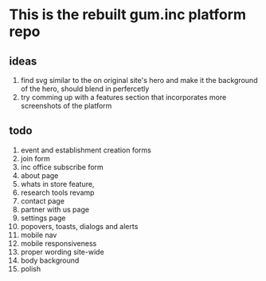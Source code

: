# This is the rebuilt gum.inc platform repo

## ideas

1. find svg similar to the on original site's hero and make it the background of the hero, should blend in perfercetly
2. try comming up with a features section that incorporates more screenshots of the platform

## todo

1. event and establishment creation forms
2. join form
3. inc office subscribe form
4. about page
5. whats in store feature,
6. research tools revamp
7. contact page
8. partner with us page
9. settings page
10.   popovers, toasts, dialogs and alerts
11.   mobile nav
12.   mobile responsiveness
13.   proper wording site-wide
14.   body background
15.   polish
